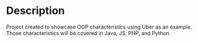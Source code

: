 # Description

Project created to showcase OOP characteristics using Uber as an example.
Those characteristics will be covered in Java, JS, PHP, and Python.
